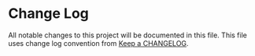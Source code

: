 # Change Log
All notable changes to this project will be documented in this file.
This file uses change log convention from [Keep a CHANGELOG](http://keepachangelog.com).


[unreleased]: https://github.com/dgnest/ansible-role-nginx/compare/0.1.3...HEAD
[0.1.3]: https://github.com/dgnest/ansible-role-nginx/compare/0.1.2...0.1.3
[0.1.2]: https://github.com/dgnest/ansible-role-nginx/compare/0.1.1...0.1.2
[0.1.1]: https://github.com/dgnest/ansible-role-nginx/compare/0.1.0...0.1.1
[0.1.0]: https://github.com/dgnest/ansible-role-nginx/compare/0.0.9...0.1.0
[0.0.9]: https://github.com/dgnest/ansible-role-nginx/compare/0.0.8...0.0.9
[0.0.8]: https://github.com/dgnest/ansible-role-nginx/compare/0.0.7...0.0.8
[0.0.7]: https://github.com/dgnest/ansible-role-nginx/compare/0.0.6...0.0.7
[0.0.6]: https://github.com/dgnest/ansible-role-nginx/compare/0.0.5...0.0.6
[0.0.5]: https://github.com/dgnest/ansible-role-nginx/compare/0.0.4...0.0.5
[0.0.4]: https://github.com/dgnest/ansible-role-nginx/compare/0.0.3...0.0.4
[0.0.3]: https://github.com/dgnest/ansible-role-nginx/compare/0.0.2...0.0.3
[0.0.2]: https://github.com/dgnest/ansible-role-nginx/compare/0.0.1...0.0.2
[0.0.1]: https://github.com/dgnest/ansible-role-nginx/compare/0.0.0...0.0.1

[CHANGELOG.md]: CHANGELOG.md
[CONTRIBUTING.md]: CONTRIBUTING.md
[LICENCE.md]: LICENCE.md
[README.md]: README.md
